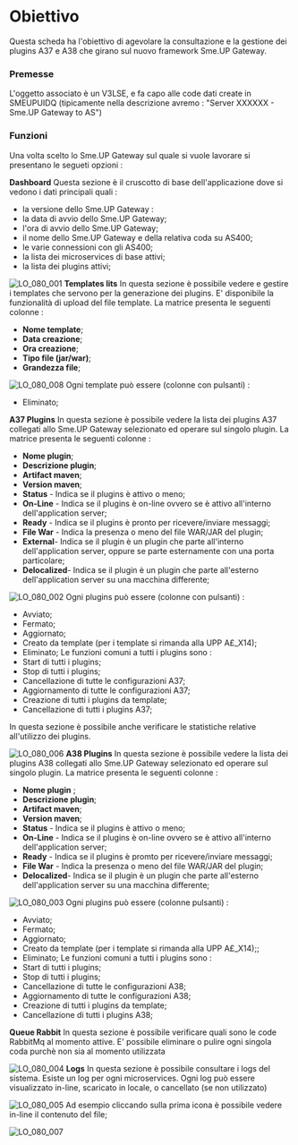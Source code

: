 # Obiettivo
Questa scheda ha l'obiettivo di agevolare la consultazione e la gestione dei plugins A37 e A38 che girano sul nuovo framework Sme.UP Gateway.

### Premesse
L'oggetto associato è un V3LSE, e fa capo alle code dati create in SMEUPUIDQ (tipicamente nella descrizione avremo :  "Server XXXXXX - Sme.UP Gateway to AS")

### Funzioni
Una volta scelto lo Sme.UP Gateway sul quale si vuole lavorare si presentano le segueti opzioni : 


**Dashboard**
Questa sezione è il cruscotto di base dell'applicazione dove si vedono i dati principali quali : 
-  la versione dello Sme.UP Gateway : 
-  la data di avvio dello Sme.UP Gateway;
-  l'ora di avvio dello Sme.UP Gateway;
-  il nome dello Sme.UP Gateway e della relativa coda su AS400;
-  le varie connessioni con gli AS400;
-  la lista dei microservices di base attivi;
-  la lista dei plugins attivi;

![LO_080_001](http://doc.smeup.com/immagini/MBDOC_SCH-LO_080/LO_080_001.png)
**Templates lits**
In questa sezione è possibile vedere e gestire i templates che servono per la generazione dei plugins.
E' disponibile la funzionalità di upload del file template.
La matrice presenta le seguenti colonne : 
-  **Nome template**;
-  **Data creazione**;
-  **Ora creazione**;
-  **Tipo file (jar/war)**;
-  **Grandezza file**;


![LO_080_008](http://doc.smeup.com/immagini/MBDOC_SCH-LO_080/LO_080_008.png)
Ogni template può essere (colonne con pulsanti) : 
-  Eliminato;

**A37 Plugins**
In questa sezione è possibile vedere la lista dei plugins A37 collegati allo Sme.UP Gateway selezionato ed operare sul singolo plugin.
La matrice presenta le seguenti colonne : 
-  **Nome plugin**;
-  **Descrizione plugin**;
-  **Artifact maven**;
-  **Version maven**;
-  **Status** - Indica se il plugins è attivo o meno;
-  **On-Line** - Indica se il plugins è on-line ovvero se è attivo all'interno dell'application server;
-  **Ready** - Indica se il plugins è pronto per ricevere/inviare messaggi;
-  **File War** - Indica la presenza o meno del file WAR/JAR del plugin;
-  **External**- Indica se il plugin è un plugin che parte all'interno dell'application server, oppure se parte esternamente con una porta particolare;
-  **Delocalized**- Indica se il plugin è un plugin che parte all'esterno dell'application server su una macchina differente;

![LO_080_002](http://doc.smeup.com/immagini/MBDOC_SCH-LO_080/LO_080_002.png)
Ogni plugins può essere (colonne con pulsanti) : 
-  Avviato;
-  Fermato;
-  Aggiornato;
-  Creato da template (per i template si rimanda alla UPP A£_X14);
-  Eliminato;
Le funzioni comuni a tutti i plugins sono : 
-  Start di tutti i plugins;
-  Stop di tutti i plugins;
-  Cancellazione di tutte le configurazioni A37;
-  Aggiornamento di tutte le configurazioni A37;
-  Creazione di tutti i plugins da template;
-  Cancellazione di tutti i plugins A37;


In questa sezione è possibile anche verificare le statistiche relative all'utilizzo dei plugins.

![LO_080_006](http://doc.smeup.com/immagini/MBDOC_SCH-LO_080/LO_080_006.png)
**A38 Plugins**
In questa sezione è possibile vedere la lista dei plugins A38 collegati allo Sme.UP Gateway selezionato ed operare sul singolo plugin.
La matrice presenta le seguenti colonne : 
-  **Nome plugin** ;
-  **Descrizione plugin**;
-  **Artifact maven**;
-  **Version maven**;
-  **Status** - Indica se il plugins è attivo o meno;
-  **On-Line** - Indica se il plugins è on-line ovvero se è attivo all'interno dell'application server;
-  **Ready** - Indica se il plugins è promto per ricevere/inviare messaggi;
-  **File War** - Indica la presenza o meno del file WAR/JAR del plugin;
-  **Delocalized**- Indica se il plugin è un plugin che parte all'esterno dell'application server su una macchina differente;

![LO_080_003](http://doc.smeup.com/immagini/MBDOC_SCH-LO_080/LO_080_003.png)
Ogni plugins può essere (colonne pulsanti) : 
-  Avviato;
-  Fermato;
-  Aggiornato;
-  Creato da template (per i template si rimanda alla UPP A£_X14);;
-  Eliminato;
Le funzioni comuni a tutti i plugins sono : 
-  Start di tutti i plugins;
-  Stop di tutti i plugins;
-  Cancellazione di tutte le configurazioni A38;
-  Aggiornamento di tutte le configurazioni A38;
-  Creazione di tutti i plugins da template;
-  Cancellazione di tutti i plugins A38;

**Queue Rabbit**
In questa sezione è possibile verificare quali sono le code RabbitMq al momento attive.
E' possibile eliminare o pulire ogni singola coda purchè non sia al momento utilizzata

![LO_080_004](http://doc.smeup.com/immagini/MBDOC_SCH-LO_080/LO_080_004.png)
**Logs**
In questa sezione è possibile consultare i logs del sistema.
Esiste un log per ogni microservices.
Ogni log può essere visualizzato in-line, scaricato in locale, o cancellato (se non utilizzato)

![LO_080_005](http://doc.smeup.com/immagini/MBDOC_SCH-LO_080/LO_080_005.png)
Ad esempio cliccando sulla prima icona è possibile vedere in-line il contenuto del file;

![LO_080_007](http://doc.smeup.com/immagini/MBDOC_SCH-LO_080/LO_080_007.png)
